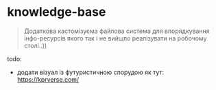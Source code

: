 # knowledge-base

> Додаткова кастомізуєма файлова система для впорядкування інфо-ресурсів якого так і не вийшло реалізувати на робочому столі..))

todo:
+ додати візуал із футуристичною спорудою як тут: https://kprverse.com/
